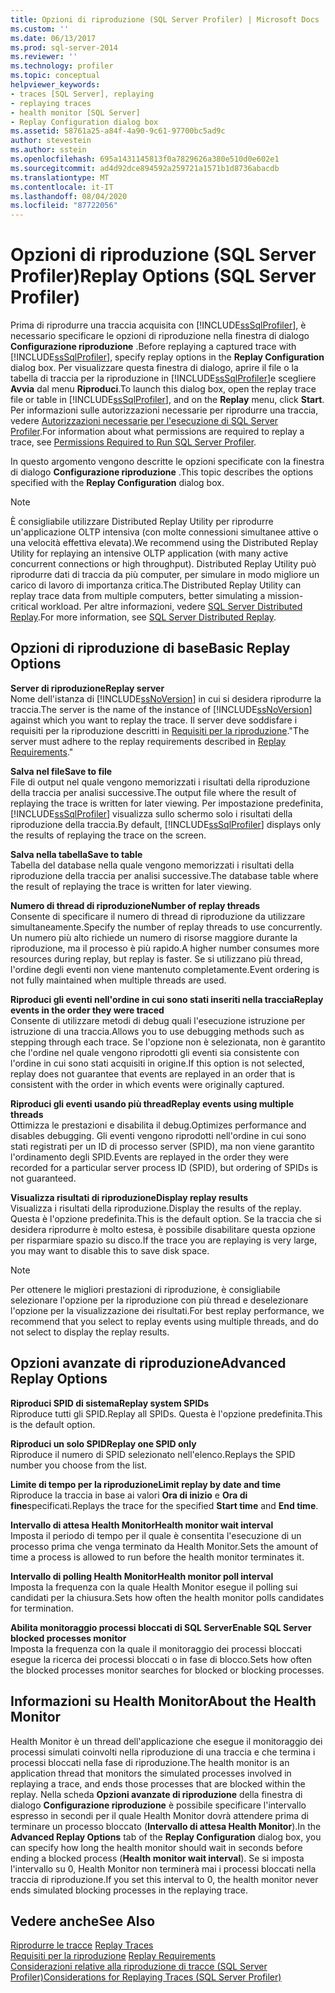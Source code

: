 ```yaml
---
title: Opzioni di riproduzione (SQL Server Profiler) | Microsoft Docs
ms.custom: ''
ms.date: 06/13/2017
ms.prod: sql-server-2014
ms.reviewer: ''
ms.technology: profiler
ms.topic: conceptual
helpviewer_keywords:
- traces [SQL Server], replaying
- replaying traces
- health monitor [SQL Server]
- Replay Configuration dialog box
ms.assetid: 58761a25-a84f-4a90-9c61-97700bc5ad9c
author: stevestein
ms.author: sstein
ms.openlocfilehash: 695a1431145813f0a7829626a380e510d0e602e1
ms.sourcegitcommit: ad4d92dce894592a259721a1571b1d8736abacdb
ms.translationtype: MT
ms.contentlocale: it-IT
ms.lasthandoff: 08/04/2020
ms.locfileid: "87722056"
---
```

# <a name="replay-options-sql-server-profiler"></a><span data-ttu-id="b5e76-102">Opzioni di riproduzione (SQL Server Profiler)</span><span class="sxs-lookup"><span data-stu-id="b5e76-102">Replay Options (SQL Server Profiler)</span></span>
  <span data-ttu-id="b5e76-103">Prima di riprodurre una traccia acquisita con [!INCLUDE[ssSqlProfiler](../../includes/sssqlprofiler-md.md)], è necessario specificare le opzioni di riproduzione nella finestra di dialogo **Configurazione riproduzione** .</span><span class="sxs-lookup"><span data-stu-id="b5e76-103">Before replaying a captured trace with [!INCLUDE[ssSqlProfiler](../../includes/sssqlprofiler-md.md)], specify replay options in the **Replay Configuration** dialog box.</span></span> <span data-ttu-id="b5e76-104">Per visualizzare questa finestra di dialogo, aprire il file o la tabella di traccia per la riproduzione in [!INCLUDE[ssSqlProfiler](../../includes/sssqlprofiler-md.md)]e scegliere **Avvia** dal menu **Riproduci**.</span><span class="sxs-lookup"><span data-stu-id="b5e76-104">To launch this dialog box, open the replay trace file or table in [!INCLUDE[ssSqlProfiler](../../includes/sssqlprofiler-md.md)], and on the **Replay** menu, click **Start**.</span></span> <span data-ttu-id="b5e76-105">Per informazioni sulle autorizzazioni necessarie per riprodurre una traccia, vedere [Autorizzazioni necessarie per l'esecuzione di SQL Server Profiler](sql-server-profiler.md).</span><span class="sxs-lookup"><span data-stu-id="b5e76-105">For information about what permissions are required to replay a trace, see [Permissions Required to Run SQL Server Profiler](sql-server-profiler.md).</span></span>  
  
 <span data-ttu-id="b5e76-106">In questo argomento vengono descritte le opzioni specificate con la finestra di dialogo **Configurazione riproduzione** .</span><span class="sxs-lookup"><span data-stu-id="b5e76-106">This topic describes the options specified with the **Replay Configuration** dialog box.</span></span>  
  
> [!NOTE]  
>  <span data-ttu-id="b5e76-107">È consigliabile utilizzare Distributed Replay Utility per riprodurre un'applicazione OLTP intensiva (con molte connessioni simultanee attive o una velocità effettiva elevata).</span><span class="sxs-lookup"><span data-stu-id="b5e76-107">We recommend using the Distributed Replay Utility for replaying an intensive OLTP application (with many active concurrent connections or high throughput).</span></span> <span data-ttu-id="b5e76-108">Distributed Replay Utility può riprodurre dati di traccia da più computer, per simulare in modo migliore un carico di lavoro di importanza critica.</span><span class="sxs-lookup"><span data-stu-id="b5e76-108">The Distributed Replay Utility can replay trace data from multiple computers, better simulating a mission-critical workload.</span></span> <span data-ttu-id="b5e76-109">Per altre informazioni, vedere [SQL Server Distributed Replay](../distributed-replay/sql-server-distributed-replay.md).</span><span class="sxs-lookup"><span data-stu-id="b5e76-109">For more information, see [SQL Server Distributed Replay](../distributed-replay/sql-server-distributed-replay.md).</span></span>  
  
## <a name="basic-replay-options"></a><span data-ttu-id="b5e76-110">Opzioni di riproduzione di base</span><span class="sxs-lookup"><span data-stu-id="b5e76-110">Basic Replay Options</span></span>  
 <span data-ttu-id="b5e76-111">**Server di riproduzione**</span><span class="sxs-lookup"><span data-stu-id="b5e76-111">**Replay server**</span></span>  
 <span data-ttu-id="b5e76-112">Nome dell'istanza di [!INCLUDE[ssNoVersion](../../includes/ssnoversion-md.md)] in cui si desidera riprodurre la traccia.</span><span class="sxs-lookup"><span data-stu-id="b5e76-112">The server is the name of the instance of [!INCLUDE[ssNoVersion](../../includes/ssnoversion-md.md)] against which you want to replay the trace.</span></span> <span data-ttu-id="b5e76-113">Il server deve soddisfare i requisiti per la riproduzione descritti in [Requisiti per la riproduzione](replay-requirements.md)."</span><span class="sxs-lookup"><span data-stu-id="b5e76-113">The server must adhere to the replay requirements described in [Replay Requirements](replay-requirements.md)."</span></span>  
  
 <span data-ttu-id="b5e76-114">**Salva nel file**</span><span class="sxs-lookup"><span data-stu-id="b5e76-114">**Save to file**</span></span>  
 <span data-ttu-id="b5e76-115">File di output nel quale vengono memorizzati i risultati della riproduzione della traccia per analisi successive.</span><span class="sxs-lookup"><span data-stu-id="b5e76-115">The output file where the result of replaying the trace is written for later viewing.</span></span> <span data-ttu-id="b5e76-116">Per impostazione predefinita, [!INCLUDE[ssSqlProfiler](../../includes/sssqlprofiler-md.md)] visualizza sullo schermo solo i risultati della riproduzione della traccia.</span><span class="sxs-lookup"><span data-stu-id="b5e76-116">By default, [!INCLUDE[ssSqlProfiler](../../includes/sssqlprofiler-md.md)] displays only the results of replaying the trace on the screen.</span></span>  
  
 <span data-ttu-id="b5e76-117">**Salva nella tabella**</span><span class="sxs-lookup"><span data-stu-id="b5e76-117">**Save to table**</span></span>  
 <span data-ttu-id="b5e76-118">Tabella del database nella quale vengono memorizzati i risultati della riproduzione della traccia per analisi successive.</span><span class="sxs-lookup"><span data-stu-id="b5e76-118">The database table where the result of replaying the trace is written for later viewing.</span></span>  
  
 <span data-ttu-id="b5e76-119">**Numero di thread di riproduzione**</span><span class="sxs-lookup"><span data-stu-id="b5e76-119">**Number of replay threads**</span></span>  
 <span data-ttu-id="b5e76-120">Consente di specificare il numero di thread di riproduzione da utilizzare simultaneamente.</span><span class="sxs-lookup"><span data-stu-id="b5e76-120">Specify the number of replay threads to use concurrently.</span></span> <span data-ttu-id="b5e76-121">Un numero più alto richiede un numero di risorse maggiore durante la riproduzione, ma il processo è più rapido.</span><span class="sxs-lookup"><span data-stu-id="b5e76-121">A higher number consumes more resources during replay, but replay is faster.</span></span> <span data-ttu-id="b5e76-122">Se si utilizzano più thread, l'ordine degli eventi non viene mantenuto completamente.</span><span class="sxs-lookup"><span data-stu-id="b5e76-122">Event ordering is not fully maintained when multiple threads are used.</span></span>  
  
 <span data-ttu-id="b5e76-123">**Riproduci gli eventi nell'ordine in cui sono stati inseriti nella traccia**</span><span class="sxs-lookup"><span data-stu-id="b5e76-123">**Replay events in the order they were traced**</span></span>  
 <span data-ttu-id="b5e76-124">Consente di utilizzare metodi di debug quali l'esecuzione istruzione per istruzione di una traccia.</span><span class="sxs-lookup"><span data-stu-id="b5e76-124">Allows you to use debugging methods such as stepping through each trace.</span></span> <span data-ttu-id="b5e76-125">Se l'opzione non è selezionata, non è garantito che l'ordine nel quale vengono riprodotti gli eventi sia consistente con l'ordine in cui sono stati acquisiti in origine.</span><span class="sxs-lookup"><span data-stu-id="b5e76-125">If this option is not selected, replay does not guarantee that events are replayed in an order that is consistent with the order in which events were originally captured.</span></span>  
  
 <span data-ttu-id="b5e76-126">**Riproduci gli eventi usando più thread**</span><span class="sxs-lookup"><span data-stu-id="b5e76-126">**Replay events using multiple threads**</span></span>  
 <span data-ttu-id="b5e76-127">Ottimizza le prestazioni e disabilita il debug.</span><span class="sxs-lookup"><span data-stu-id="b5e76-127">Optimizes performance and disables debugging.</span></span> <span data-ttu-id="b5e76-128">Gli eventi vengono riprodotti nell'ordine in cui sono stati registrati per un ID di processo server (SPID), ma non viene garantito l'ordinamento degli SPID.</span><span class="sxs-lookup"><span data-stu-id="b5e76-128">Events are replayed in the order they were recorded for a particular server process ID (SPID), but ordering of SPIDs is not guaranteed.</span></span>  
  
 <span data-ttu-id="b5e76-129">**Visualizza risultati di riproduzione**</span><span class="sxs-lookup"><span data-stu-id="b5e76-129">**Display replay results**</span></span>  
 <span data-ttu-id="b5e76-130">Visualizza i risultati della riproduzione.</span><span class="sxs-lookup"><span data-stu-id="b5e76-130">Display the results of the replay.</span></span> <span data-ttu-id="b5e76-131">Questa è l'opzione predefinita.</span><span class="sxs-lookup"><span data-stu-id="b5e76-131">This is the default option.</span></span> <span data-ttu-id="b5e76-132">Se la traccia che si desidera riprodurre è molto estesa, è possibile disabilitare questa opzione per risparmiare spazio su disco.</span><span class="sxs-lookup"><span data-stu-id="b5e76-132">If the trace you are replaying is very large, you may want to disable this to save disk space.</span></span>  
  
> [!NOTE]  
>  <span data-ttu-id="b5e76-133">Per ottenere le migliori prestazioni di riproduzione, è consigliabile selezionare l'opzione per la riproduzione con più thread e deselezionare l'opzione per la visualizzazione dei risultati.</span><span class="sxs-lookup"><span data-stu-id="b5e76-133">For best replay performance, we recommend that you select to replay events using multiple threads, and do not select to display the replay results.</span></span>  
  
## <a name="advanced-replay-options"></a><span data-ttu-id="b5e76-134">Opzioni avanzate di riproduzione</span><span class="sxs-lookup"><span data-stu-id="b5e76-134">Advanced Replay Options</span></span>  
 <span data-ttu-id="b5e76-135">**Riproduci SPID di sistema**</span><span class="sxs-lookup"><span data-stu-id="b5e76-135">**Replay system SPIDs**</span></span>  
 <span data-ttu-id="b5e76-136">Riproduce tutti gli SPID.</span><span class="sxs-lookup"><span data-stu-id="b5e76-136">Replay all SPIDs.</span></span> <span data-ttu-id="b5e76-137">Questa è l'opzione predefinita.</span><span class="sxs-lookup"><span data-stu-id="b5e76-137">This is the default option.</span></span>  
  
 <span data-ttu-id="b5e76-138">**Riproduci un solo SPID**</span><span class="sxs-lookup"><span data-stu-id="b5e76-138">**Replay one SPID only**</span></span>  
 <span data-ttu-id="b5e76-139">Riproduce il numero di SPID selezionato nell'elenco.</span><span class="sxs-lookup"><span data-stu-id="b5e76-139">Replays the SPID number you choose from the list.</span></span>  
  
 <span data-ttu-id="b5e76-140">**Limite di tempo per la riproduzione**</span><span class="sxs-lookup"><span data-stu-id="b5e76-140">**Limit replay by date and time**</span></span>  
 <span data-ttu-id="b5e76-141">Riproduce la traccia in base ai valori **Ora di inizio** e **Ora di fine**specificati.</span><span class="sxs-lookup"><span data-stu-id="b5e76-141">Replays the trace for the specified **Start time** and **End time**.</span></span>  
  
 <span data-ttu-id="b5e76-142">**Intervallo di attesa Health Monitor**</span><span class="sxs-lookup"><span data-stu-id="b5e76-142">**Health monitor wait interval**</span></span>  
 <span data-ttu-id="b5e76-143">Imposta il periodo di tempo per il quale è consentita l'esecuzione di un processo prima che venga terminato da Health Monitor.</span><span class="sxs-lookup"><span data-stu-id="b5e76-143">Sets the amount of time a process is allowed to run before the health monitor terminates it.</span></span>  
  
 <span data-ttu-id="b5e76-144">**Intervallo di polling Health Monitor**</span><span class="sxs-lookup"><span data-stu-id="b5e76-144">**Health monitor poll interval**</span></span>  
 <span data-ttu-id="b5e76-145">Imposta la frequenza con la quale Health Monitor esegue il polling sui candidati per la chiusura.</span><span class="sxs-lookup"><span data-stu-id="b5e76-145">Sets how often the health monitor polls candidates for termination.</span></span>  
  
 <span data-ttu-id="b5e76-146">**Abilita monitoraggio processi bloccati di SQL Server**</span><span class="sxs-lookup"><span data-stu-id="b5e76-146">**Enable SQL Server blocked processes monitor**</span></span>  
 <span data-ttu-id="b5e76-147">Imposta la frequenza con la quale il monitoraggio dei processi bloccati esegue la ricerca dei processi bloccati o in fase di blocco.</span><span class="sxs-lookup"><span data-stu-id="b5e76-147">Sets how often the blocked processes monitor searches for blocked or blocking processes.</span></span>  
  
## <a name="about-the-health-monitor"></a><span data-ttu-id="b5e76-148">Informazioni su Health Monitor</span><span class="sxs-lookup"><span data-stu-id="b5e76-148">About the Health Monitor</span></span>  
 <span data-ttu-id="b5e76-149">Health Monitor è un thread dell'applicazione che esegue il monitoraggio dei processi simulati coinvolti nella riproduzione di una traccia e che termina i processi bloccati nella fase di riproduzione.</span><span class="sxs-lookup"><span data-stu-id="b5e76-149">The health monitor is an application thread that monitors the simulated processes involved in replaying a trace, and ends those processes that are blocked within the replay.</span></span> <span data-ttu-id="b5e76-150">Nella scheda **Opzioni avanzate di riproduzione** della finestra di dialogo **Configurazione riproduzione** è possibile specificare l'intervallo espresso in secondi per il quale Health Monitor dovrà attendere prima di terminare un processo bloccato (**Intervallo di attesa Health Monitor**).</span><span class="sxs-lookup"><span data-stu-id="b5e76-150">In the **Advanced Replay Options** tab of the **Replay Configuration** dialog box, you can specify how long the health monitor should wait in seconds before ending a blocked process (**Health monitor wait interval**).</span></span> <span data-ttu-id="b5e76-151">Se si imposta l'intervallo su 0, Health Monitor non terminerà mai i processi bloccati nella traccia di riproduzione.</span><span class="sxs-lookup"><span data-stu-id="b5e76-151">If you set this interval to 0, the health monitor never ends simulated blocking processes in the replaying trace.</span></span>  
  
## <a name="see-also"></a><span data-ttu-id="b5e76-152">Vedere anche</span><span class="sxs-lookup"><span data-stu-id="b5e76-152">See Also</span></span>  
 <span data-ttu-id="b5e76-153">[Riprodurre le tracce](replay-traces.md) </span><span class="sxs-lookup"><span data-stu-id="b5e76-153">[Replay Traces](replay-traces.md) </span></span>  
 <span data-ttu-id="b5e76-154">[Requisiti per la riproduzione](replay-requirements.md) </span><span class="sxs-lookup"><span data-stu-id="b5e76-154">[Replay Requirements](replay-requirements.md) </span></span>  
 [<span data-ttu-id="b5e76-155">Considerazioni relative alla riproduzione di tracce &#40;SQL Server Profiler&#41;</span><span class="sxs-lookup"><span data-stu-id="b5e76-155">Considerations for Replaying Traces &#40;SQL Server Profiler&#41;</span></span>](considerations-for-replaying-traces-sql-server-profiler.md)  
  
  
